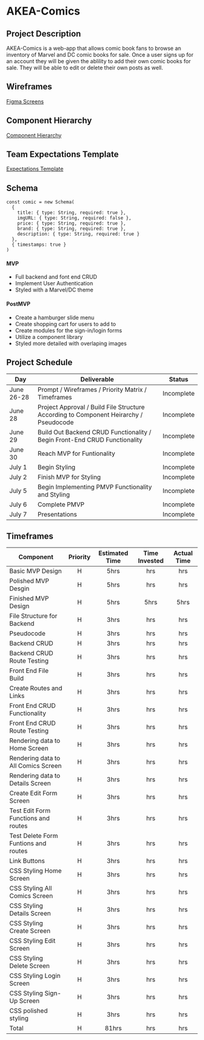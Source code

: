 # AKEA-Comics

## Project Description

AKEA-Comics is a web-app that allows comic book fans to browse an inventory of Marvel and DC comic books for sale. Once a user signs up for an account they will be given the ablility to add their own comic books for sale. They will be able to edit or delete their own posts as well.

## Wireframes
<a href='https://www.figma.com/file/gB4MT2PpxvD37yNjfYvO1H/Akea-Comics?node-id=4%3A2' rel="nofollow">Figma Screens</a>

## Component Hierarchy
<a href='https://whimsical.com/component-hierarchy-v1-2-5b9piMi9M2te5wL6bknmnc' rel="nofollow">Component Hierarchy</a>

## Team Expectations Template
<a href='https://docs.google.com/document/d/1HI1UQxEjJpgUCtooSCzJ-FHl192krMwmM2SGplIyFws/edit' rel="nofollow">Expectations Template</a>


## Schema
```
const comic = new Schema(
  {
    title: { type: String, required: true },
    imgURL: { type: String, required: false },
    price: { type: String, required: true },
    brand: { type: String, required: true },
    description: { type: String, required: true } 
  },
  { timestamps: true }
)
```

#### MVP

- Full backend and font end CRUD
- Implement User Authentication
- Styled with a Marvel/DC theme

#### PostMVP

- Create a hamburger slide menu
- Create shopping cart for users to add to
- Create modules for the sign-in/login forms
- Utilize a component library
- Styled more detailed with overlaping images

## Project Schedule

| Day        | Deliverable                                                                           | Status     |
| ---------- | ------------------------------------------------------------------------------------- | ---------- |
| June 26-28 | Prompt / Wireframes / Priority Matrix / Timeframes                                    | Incomplete |
| June 28    | Project Approval / Build File Structure According to Component Heirarchy / Pseudocode | Incomplete |
| June 29    | Build Out Backend CRUD Functionality / Begin Front-End CRUD Functionality             | Incomplete |
| June 30    | Reach MVP for Funtionality                                                            | Incomplete |
| July 1     | Begin Styling                                                                         | Incomplete |
| July 2     | Finish MVP for Styling                                                                | Incomplete |
| July 5     | Begin Implementing PMVP Functionality and Styling                                     | Incomplete |
| July 6     | Complete PMVP                                                                         | Incomplete |
| July 7     | Presentations                                                                         | Incomplete |

## Timeframes

| Component                            | Priority | Estimated Time | Time Invested | Actual Time |
| ------------------------------------ | :------: | :------------: | :-----------: | :---------: |
| Basic MVP Design                     |   H   |      5hrs      |      hrs      |     hrs     |
| Polished MVP Desgin                  |   H   |      5hrs      |      hrs      |     hrs     |
| Finished MVP Design                  |   H   |      5hrs      |      5hrs     |    5hrs
| File Structure for Backend           |    H    |      3hrs       |      hrs      |     hrs     |
| Pseudocode                           |    H    |      3hrs       |      hrs      |     hrs     |
| Backend CRUD                         |    H    |      3hrs       |      hrs      |     hrs     |
| Backend CRUD Route Testing           |    H    |      3hrs       |      hrs      |     hrs     |
| Front End File Build                 |    H    |      3hrs       |      hrs      |     hrs     |
| Create Routes and Links              |    H    |      3hrs       |      hrs      |     hrs     |
| Front End CRUD Functionality         |    H    |      3hrs       |      hrs      |     hrs     |
| Front End CRUD Route Testing         |    H    |      3hrs       |      hrs      |     hrs     |
| Rendering data to Home Screen        |    H    |      3hrs       |      hrs      |     hrs     |
| Rendering data to All Comics Screen  |    H    |      3hrs       |      hrs      |     hrs     |
| Rendering data to Details Screen     |    H    |      3hrs       |      hrs      |     hrs     |
| Create Edit Form Screen              |    H    |      3hrs       |      hrs      |     hrs     |
| Test Edit Form Functions and routes  |    H    |      3hrs       |      hrs      |     hrs     |
| Test Delete Form Funtions and routes |    H    |      3hrs       |      hrs      |     hrs     |
| Link Buttons                         |    H    |      3hrs       |      hrs      |     hrs     |
| CSS Styling Home Screen              |    H    |      3hrs       |      hrs      |     hrs     |
| CSS Styling All Comics Screen        |    H    |      3hrs       |      hrs      |     hrs     |
| CSS Styling Details Screen           |    H    |      3hrs       |      hrs      |     hrs     |
| CSS Styling Create Screen            |    H    |      3hrs       |      hrs      |     hrs     |
| CSS Styling Edit Screen              |    H    |      3hrs       |      hrs      |     hrs     |
| CSS Styling Delete Screen            |    H    |      3hrs       |      hrs      |     hrs     |
| CSS Styling Login Screen             |    H    |      3hrs       |      hrs      |     hrs     |
| CSS Styling Sign-Up Screen           |    H    |      3hrs       |      hrs      |     hrs     |
| CSS polished styling                 |    H    |      3hrs       |      hrs      |     hrs     |
| Total                                |    H     |     81hrs      |      hrs      |     hrs     |
